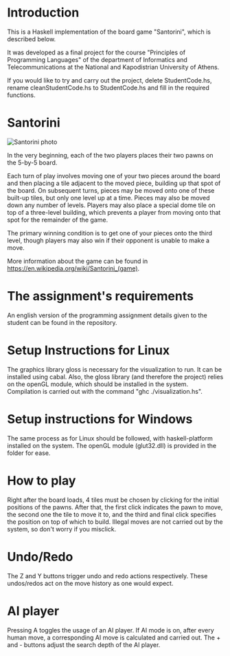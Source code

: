 # Introduction 

This is a Haskell implementation of the board game "Santorini", which is described below.

It was developed as a final project for the course "Principles of Programming Languages" of the department of Informatics and
Telecommunications at the National and Kapodistrian University of Athens. 

If you would like to try and carry out the project, delete StudentCode.hs, rename cleanStudentCode.hs to StudentCode.hs and fill in the
required functions.

# Santorini

![Santorini photo](https://upload.wikimedia.org/wikipedia/commons/thumb/8/85/Santorini_board_game.jpg/1024px-Santorini_board_game.jpg)

In the very beginning, each of the two players places their two pawns on the 5-by-5 board.

Each turn of play involves moving one of your two pieces around the board and then placing a tile adjacent to the moved piece, building up that spot of the board. On subsequent turns, pieces may be moved onto one of these built-up tiles, but only one level up at a time. Pieces may also be moved down any number of levels. Players may also place a special dome tile on top of a three-level building, which prevents a player from moving onto that spot for the remainder of the game.

The primary winning condition is to get one of your pieces onto the third level, though players may also win if their opponent is unable to make a move.

More information about the game can be found in https://en.wikipedia.org/wiki/Santorini_(game).

# The assignment's requirements
An english version of the programming assignment details given to the student can be found in the repository. 

# Setup Instructions for Linux
The graphics library gloss is necessary for the visualization to run. It can be installed using cabal. Also, the gloss library 
(and therefore the project) relies on the openGL module, which should be installed in the system. Compilation is carried out 
with the command "ghc ./visualization.hs".

# Setup instructions for Windows
The same process as for Linux should be followed, with haskell-platform installed on the system. The openGL module (glut32.dll) 
is provided in the folder for ease.

# How to play 
Right after the board loads, 4 tiles must be chosen by clicking for the initial positions of the pawns. After that, the first click 
indicates the pawn to move, the second one the tile to move it to, and the third and final click specifies the position on top of 
which to build. Illegal moves are not carried out by the system, so don't worry if you misclick. 

# Undo/Redo
The Z and Y buttons trigger undo and redo actions respectively. These undos/redos act on the move history as one would expect.

# AI player
Pressing A toggles the usage of an AI player. If AI mode is on, after every human move, a corresponding AI move is calculated and
carried out. The + and - buttons adjust the search depth of the AI player.
